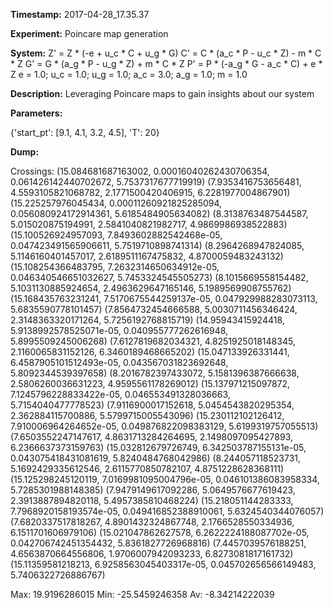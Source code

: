 **Timestamp:** 2017-04-28_17.35.37

**Experiment:** Poincare map generation

**System:**
Z' = Z * (-e + u_c * C + u_g * G) 
C' = C * (a_c * P - u_c * Z) - m * C * Z 
G' = G * (a_g * P - u_g * Z) + m * C * Z 
P' = P * (-a_g * G - a_c * C) + e * Z 
e = 1.0; u_c = 1.0; u_g = 1.0; a_c = 3.0; a_g = 1.0; m = 1.0

**Description:** Leveraging Poincare maps to gain insights about our system

**Parameters:**

{'start_pt': [9.1, 4.1, 3.2, 4.5], 'T': 20}

**Dump:**



Crossings:
(15.084681687163002, 0.00016040262430706354, 0.061426142440702672, 5.7537317677719919)
(7.9353416753656481, 4.5593105821068782, 2.1771500420406915, 6.2281977004867901)
(15.225257976045434, 0.00011260921825285094, 0.056080924172914361, 5.6185484905634082)
(8.3138763487544587, 5.015020875194991, 2.5841040821982717, 4.9869986938522883)
(15.100526924957093, 7.8493602882542468e-05, 0.047423491565906611, 5.7519710898741314)
(8.2964268947824085, 5.1146160401457017, 2.6189511167475832, 4.8700059483243132)
(15.108254366483795, 7.2632314650634912e-05, 0.046340546651032627, 5.7453324545505273)
(8.1015669558154482, 5.1031130885924654, 2.4963629647165146, 5.1989569908755762)
(15.168435763231241, 7.5170675544259137e-05, 0.047929988283073113, 5.6835590778101457)
(7.8564732454666588, 5.0030711456346424, 2.3148363320171264, 5.7256192768815719)
(14.95943415924418, 5.9138992578525071e-05, 0.040955777262616948, 5.8995509245006268)
(7.6127819682034321, 4.8251925018148345, 2.1160065831152126, 6.3460189468665202)
(15.047133926331441, 6.4587905101512493e-05, 0.043567031823692648, 5.8092344539397658)
(8.2016782397433072, 5.1581396387666638, 2.5806260036631223, 4.9595561178269012)
(15.137971215097872, 7.1245796228833422e-05, 0.046553491328036663, 5.7154040477778523)
(7.9116900017152618, 5.0454543820295354, 2.362884115700886, 5.5799715005543096)
(15.230112102126412, 7.910006964264652e-05, 0.049876822098383129, 5.6199319757055513)
(7.6503552247147617, 4.8631713284264695, 2.1498097095427893, 6.2366637373159763)
(15.032812679726749, 6.342503787155131e-05, 0.043075418431081619, 5.8240484768042986)
(8.244057118523731, 5.1692429335612546, 2.6115770850782107, 4.8751228628368111)
(15.125298245120119, 7.0169981095004796e-05, 0.046101386083958334, 5.7285301988148385)
(7.9479149617092286, 5.0649576677619423, 2.3913887894820118, 5.4957385810468224)
(15.218051144283333, 7.7968920158193574e-05, 0.049416852388910061, 5.6324540344076057)
(7.6820337517818267, 4.8901432324867748, 2.1766528550334936, 6.1511701606979106)
(15.021047862627578, 6.2622224188087702e-05, 0.042706742451354432, 5.8361827726968816)
(7.4457039576188251, 4.6563870664556806, 1.9706007942093233, 6.8273081817161732)
(15.11359581218213, 6.9258563045403317e-05, 0.045702656566149483, 5.7406322726886767)

Max:
19.9196286015
Min:
-25.5459246358
Av:
-8.34214222039